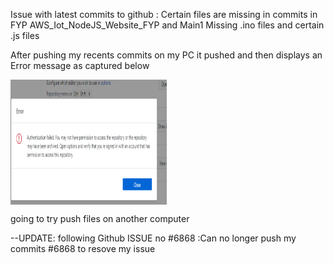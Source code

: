 Issue with latest commits to github :
Certain files are missing in commits in FYP AWS_Iot_NodeJS_Website_FYP and Main1 
Missing .ino files and certain .js files 

After pushing my recents commits on my PC it pushed and then displays an Error message as captured below 

<img align="center" width="250" height="200" src="error.PNG">

going to try push files on another computer 

--UPDATE: following Github ISSUE no #6868 :Can no longer push my commits #6868 to resove my issue 
